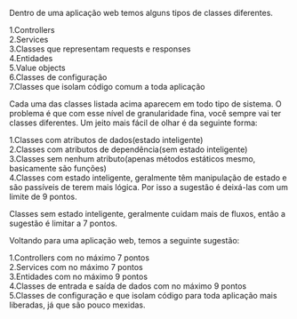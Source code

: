 Dentro de uma aplicação web temos alguns tipos de classes diferentes. 

1.Controllers  
2.Services  
3.Classes que representam requests e responses  
4.Entidades  
5.Value objects  
6.Classes de configuração  
7.Classes que isolam código comum a toda aplicação  

Cada uma das classes listada acima aparecem em todo tipo de sistema. O problema é que com esse nível de granularidade fina, você sempre vai ter classes diferentes. Um jeito mais fácil de olhar é da seguinte forma:

1.Classes com atributos de dados(estado inteligente)  
2.Classes com atributos de dependência(sem estado inteligente)  
3.Classes sem nenhum atributo(apenas métodos estáticos mesmo, basicamente são funções)  
4.Classes com estado inteligente, geralmente têm manipulação de estado e são ​passíveis de terem mais lógica. Por isso a sugestão é deixá-las com um limite de 9 pontos.  

Classes sem estado inteligente, geralmente cuidam mais de fluxos, então a sugestão é limitar a 7 pontos.   

Voltando para uma aplicação web, temos a seguinte sugestão:  

1.Controllers com no máximo 7 pontos  
2.Services com no máximo 7 pontos  
3.Entidades com no máximo 9 pontos  
4.Classes de entrada e saída de dados com no máximo 9 pontos  
5.Classes de configuração e que isolam código para toda aplicação mais liberadas, já que são pouco mexidas.   
